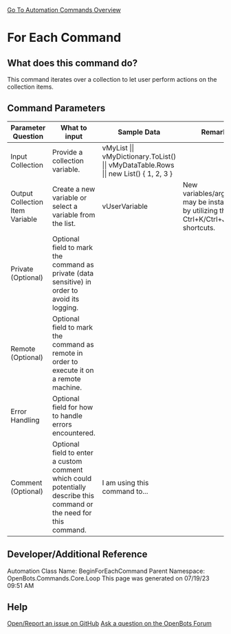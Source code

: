 <!--TITLE: For Each Command -->
<!-- SUBTITLE: a command in the Core Commands\Loop group. -->
[Go To Automation Commands Overview](/automation-commands)


# For Each Command


## What does this command do?
This command iterates over a collection to let user perform actions on the collection items.


## Command Parameters
| Parameter Question   	| What to input  	|  Sample Data 	| Remarks  	|
| ---                    | ---               | ---           | ---       |
|Input Collection|Provide a collection variable.|vMyList \|\| vMyDictionary.ToList() \|\| vMyDataTable.Rows \|\| new List<int>() { 1, 2, 3 }||
|Output Collection Item Variable|Create a new variable or select a variable from the list.|vUserVariable|New variables/arguments may be instantiated by utilizing the Ctrl+K/Ctrl+J shortcuts.|
|Private (Optional)|Optional field to mark the command as private (data sensitive) in order to avoid its logging.|||
|Remote (Optional)|Optional field to mark the command as remote in order to execute it on a remote machine.|||
|Error Handling|Optional field for how to handle errors encountered.|||
|Comment (Optional)|Optional field to enter a custom comment which could potentially describe this command or the need for this command.|I am using this command to...||


## Developer/Additional Reference
Automation Class Name: BeginForEachCommand
Parent Namespace: OpenBots.Commands.Core.Loop
This page was generated on 07/19/23 09:51 AM


## Help
[Open/Report an issue on GitHub](https://github.com/OpenBotsAI/OpenBots.Studio/issues/new)
[Ask a question on the OpenBots Forum](https://openbots.ai/forums/)
